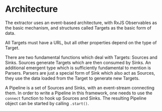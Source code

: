 # Architecture

The extractor uses an event-based architecture, with RxJS Observables as
the basic mechanism, and structures called Targets as the basic form of
data.

All Targets must have a URL, but all other properties depend on the type
of Target.

There are two fundamental functions which deal with Targets: Sources and
Sinks. Sources generate Targets which are then consumed by Sinks. An
additional emergent type which is sufficiently fundamental to mention
is Parsers. Parsers are just a special form of Sink which also act
as Sources, they use the data loaded from the Target to generate new
Targets.

A Pipeline is a set of Sources and Sinks, with an event-stream
connecting them. In order to write a Pipeline in this framework, one
needs to use the `connect` function to hook up Sources and Sinks. The
resulting Pipeline object can be started by calling `.start()`.
